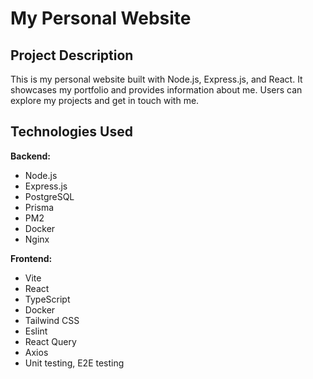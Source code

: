 # My Personal Website

## Project Description

This is my personal website built with Node.js, Express.js, and React. It showcases my portfolio and provides information about me. Users can explore my projects and get in touch with me.

## Technologies Used

**Backend:**
- Node.js 
- Express.js
- PostgreSQL
- Prisma
- PM2
- Docker
- Nginx

**Frontend:**
- Vite
- React
- TypeScript
- Docker
- Tailwind CSS
- Eslint
- React Query
- Axios
- Unit testing, E2E testing
